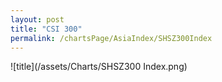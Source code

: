```yaml
---
layout: post
title: "CSI 300"
permalink: /chartsPage/AsiaIndex/SHSZ300Index
---
```


![title](/assets/Charts/SHSZ300 Index.png)

